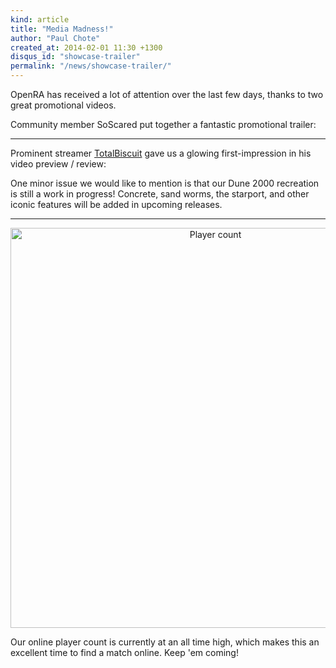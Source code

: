 ```yaml
---
kind: article
title: "Media Madness!"
author: "Paul Chote"
created_at: 2014-02-01 11:30 +1300
disqus_id: "showcase-trailer"
permalink: "/news/showcase-trailer/"
---
```


OpenRA has received a lot of attention over the last few days, thanks to two great promotional videos.

Community member SoScared put together a fantastic promotional trailer:

<lite-youtube videoid="ueosN-JFqG0"></lite-youtube>

<hr />

Prominent streamer <a href="https://twitter.com/totalbiscuit">TotalBiscuit</a> gave us a glowing first-impression in his video preview / review:

<lite-youtube videoid="z1-VwE1byrY"></lite-youtube>

One minor issue we would like to mention is that our Dune 2000 recreation is still a work in progress!
Concrete, sand worms, the starport, and other iconic features will be added in upcoming releases.

<hr />

<div style="text-align:center">
<img src="{{ '/images/news/20140204-players.png' | relative_url }}" width="640" alt="Player count" />
</div>

Our online player count is currently at an all time high, which makes this an excellent time to find a match online. Keep 'em coming!
